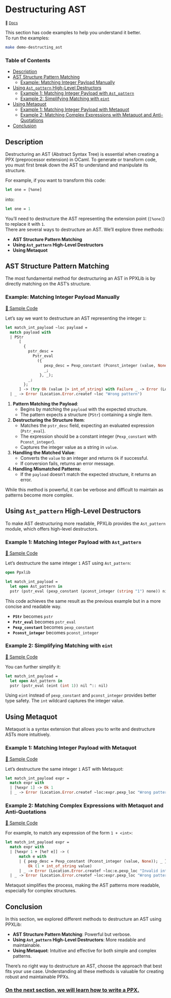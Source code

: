 # Destructuring AST

<small>:link: [Docs](https://ocaml-ppx.github.io/ppxlib/ppxlib/matching-code.html)</small>

This section has code examples to help you understand it better.  
To run the examples:

```sh
make demo-destructing_ast
```

### Table of Contents

- [Description](#description)
- [AST Structure Pattern Matching](#ast-structure-pattern-matching)
  - [Example: Matching Integer Payload Manually](#example-matching-integer-payload-manually)
- [Using `Ast_pattern` High-Level Destructors](#using-ast_pattern-high-level-destructors)
  - [Example 1: Matching Integer Payload with `Ast_pattern`](#example-1-matching-integer-payload-with-ast_pattern)
  - [Example 2: Simplifying Matching with `eint`](#example-2-simplifying-matching-with-eint)
- [Using Metaquot](#using-metaquot)
  - [Example 1: Matching Integer Payload with Metaquot](#example-1-matching-integer-payload-with-metaquot)
  - [Example 2: Matching Complex Expressions with Metaquot and Anti-Quotations](#example-2-matching-complex-expressions-with-metaquot-and-anti-quotations)
- [Conclusion](#conclusion)

## Description

Destructuring an AST (Abstract Syntax Tree) is essential when creating a PPX (preprocessor extension) in OCaml. To generate or transform code, you must first break down the AST to understand and manipulate its structure.

For example, if you want to transform this code:

```ocaml
let one = [%one]
```

into:

```ocaml
let one = 1
```

You’ll need to destructure the AST representing the extension point (`[%one]`) to replace it with `1`.  
There are several ways to destructure an AST. We’ll explore three methods:

- **AST Structure Pattern Matching**
- **Using `Ast_pattern` High-Level Destructors**
- **Using Metaquot**

## AST Structure Pattern Matching
 
The most fundamental method for destructuring an AST in PPXLib is by directly matching on the AST’s structure.

### Example: Matching Integer Payload Manually

[:link: Sample Code](./destructuring_ast.ml#L11-L26)

Let’s say we want to destructure an AST representing the integer `1`:

```ocaml
let match_int_payload ~loc payload =
  match payload with
  | PStr
      [
        {
          pstr_desc =
            Pstr_eval
              ({
                 pexp_desc = Pexp_constant (Pconst_integer (value, None));
                 _;
               }, _);
          _;
        };
      ] -> (try Ok (value |> int_of_string) with Failure _ -> Error (Location.Error.createf ~loc "Value is not a valid integer"))
  | _ -> Error (Location.Error.createf ~loc "Wrong pattern")
```

1. **Pattern Matching the Payload**:
    - Begins by matching the `payload` with the expected structure.
    - The pattern expects a structure (`PStr`) containing a single item.
2. **Destructuring the Structure Item**:
    - Matches the `pstr_desc` field, expecting an evaluated expression (`Pstr_eval`).
    - The expression should be a constant integer (`Pexp_constant` with `Pconst_integer`).
    - Captures the integer value as a string in `value`.
3. **Handling the Matched Value**:
    - Converts the `value` to an integer and returns `Ok` if successful.
    - If conversion fails, returns an error message.
4. **Handling Mismatched Patterns**:
    - If the `payload` doesn’t match the expected structure, it returns an error.

While this method is powerful, it can be verbose and difficult to maintain as patterns become more complex.

## Using `Ast_pattern` High-Level Destructors

To make AST destructuring more readable, PPXLib provides the `Ast_pattern` module, which offers high-level destructors.

### Example 1: Matching Integer Payload with `Ast_pattern`

[:link: Sample Code](./destructuring_ast.ml#L29-L38)

Let’s destructure the same integer `1` AST using `Ast_pattern`:

```ocaml
open Ppxlib

let match_int_payload =
  let open Ast_pattern in
  pstr (pstr_eval (pexp_constant (pconst_integer (string "1") none)) nil ^:: nil)
```

This code achieves the same result as the previous example but in a more concise and readable way.

- **`PStr`** becomes `pstr`
- **`Pstr_eval`** becomes `pstr_eval`
- **`Pexp_constant`** becomes `pexp_constant`
- **`Pconst_integer`** becomes `pconst_integer`

### Example 2: Simplifying Matching with `eint`

[:link: Sample Code](./destructuring_ast.ml#L40-L49)

You can further simplify it:

```ocaml
let match_int_payload =
  let open Ast_pattern in
  pstr (pstr_eval (eint (int 1)) nil ^:: nil)
```

Using `eint` instead of `pexp_constant` and `pconst_integer` provides better type safety. The `int` wildcard captures the integer value.

## Using Metaquot

Metaquot is a syntax extension that allows you to write and destructure ASTs more intuitively.

### Example 1: Matching Integer Payload with Metaquot

[:link: Sample Code](./destructuring_ast.ml#L51-L60)

Let’s destructure the same integer `1` AST with Metaquot:

```ocaml
let match_int_payload expr =
  match expr with
  | [%expr 1] -> Ok 1
  | _ -> Error (Location.Error.createf ~loc:expr.pexp_loc "Wrong pattern")
```

### Example 2: Matching Complex Expressions with Metaquot and Anti-Quotations

[:link: Sample Code](./destructuring_ast.ml#L62-L80)

For example, to match any expression of the form `1 + <int>`:

```ocaml
let match_int_payload expr =
  match expr with
  | [%expr 1 + [%e? e]] -> (
      match e with
      | { pexp_desc = Pexp_constant (Pconst_integer (value, None)); _ } ->
          Ok (1 + int_of_string value)
      | _ -> Error (Location.Error.createf ~loc:e.pexp_loc "Invalid integer"))
  | _ -> Error (Location.Error.createf ~loc:expr.pexp_loc "Wrong pattern")
```

Metaquot simplifies the process, making the AST patterns more readable, especially for complex structures.

## Conclusion

In this section, we explored different methods to destructure an AST using PPXLib:

- **AST Structure Pattern Matching**: Powerful but verbose.
- **Using `Ast_pattern` High-Level Destructors**: More readable and maintainable.
- **Using Metaquot**: Intuitive and effective for both simple and complex patterns.

There’s no right way to destructure an AST, choose the approach that best fits your use case. Understanding all these methods is valuable for creating robust and maintainable PPXs.

### [On the next section, we will learn how to write a PPX.](../../2%20-%20Writing%20PPXs/README.md)